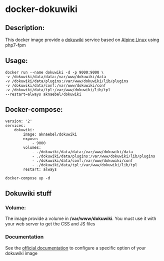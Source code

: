 # docker-dokuwiki

## Description:

This docker image provide a [dokuwiki](https://www.dokuwiki.org/dokuwiki#) service based on [Alpine Linux](https://hub.docker.com/_/alpine/) using php7-fpm

## Usage:
```
docker run --name dokuwiki -d -p 9000:9000 \
-v /dokuwiki/data/data:/var/www/dokuwiki/data
-v /dokuwiki/data/plugins:/var/www/dokuwiki/lib/plugins
-v /dokuwiki/data/conf:/var/www/dokuwiki/conf
-v /dokuwiki/data/tpl:/var/www/dokuwiki/lib/tpl
--restart=always aknaebel/dokuwiki
```

## Docker-compose:
``` 
version: '2'
services:
    dokuwiki:
        image: aknaebel/dokuwiki
        expose:
            - 9000
        volumes:
            - ./dokuwiki/data/data:/var/www/dokuwiki/data
            - ./dokuwiki/data/plugins:/var/www/dokuwiki/lib/plugins
            - ./dokuwiki/data/conf:/var/www/dokuwiki/conf
            - ./dokuwiki/data/tpl:/var/www/dokuwiki/lib/tpl
        restart: always
```

```
docker-compose up -d
```

## Dokuwiki stuff

### Volume:
The image provide a volume in **/var/www/dokuwiki**. You must use it with your web server to get the CSS and JS files

### Documentation
See the [official documentation](https://www.dokuwiki.org/dokuwiki#) to configure a specific option of your dokuwiki image
